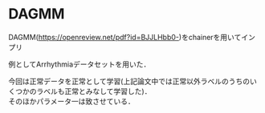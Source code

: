 # DAGMM

DAGMM(https://openreview.net/pdf?id=BJJLHbb0-)をchainerを用いてインプリ  

例としてArrhythmiaデータセットを用いた．  

今回は正常データを正常として学習(上記論文中では正常以外ラベルのうちのいくつかのラベルも正常とみなして学習した)．  
そのほかパラメータ一は致させている．
